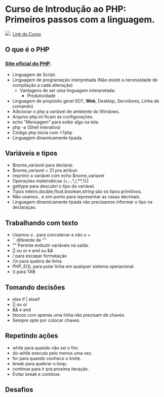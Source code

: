 # Curso de Introdução ao PHP: Primeiros passos com a linguagem.
![](https://www.alura.com.br/assets/api/share/curso-php-primeiros-passos.png).
[Link do Curso](https://cursos.alura.com.br/course/php-primeiros-passos)

## O que é o PHP
### [Site oficial do PHP](https://php.net/).
* Linguagem de Script.
* Linguagem de programação interpretada (Não existe a necessidade de compilação a cada alteração)
  * Vantagens de ser uma linguagem interpretada:
    * Produtividade
* Linguagem de propósito geral (IOT, **Web**, Desktop, Servidores, Linha de comando)
* Adicionar o php a variável de ambiente do Windows.
* Arquivo php.ini ficam as configurações.
* echo "Mensagem" para exibir algo na tela.
* php -a (Shell interativo)
* Código php inicia com <?php
* Linguagem dinamicamente tipada.

## Variáveis e tipos
* $nome_variavel para declarar.
* $nome_variavel = 21 pra atribuir.
* imprimir a variável com echo $nome_variavel
* Operações matemáticas (+,-,*,/,**,%)
* gettype para descubri o tipo da variável.
* Tipos inteiro,double,float,boolean,string são os tipos primitivos.
* Não usamos , e sim ponto para representar as casas decimais.
* Linguagem dinamicamente tipada não precisamos informar o tipo na declaraçao.


## Trabalhando com texto
* Usamos o . para concatenar e não o +
* ´´ diferente de ""
* "" Permite embutir variáveis na saída.
* || ou or e and ou &&
* / para escapar formatação
* /\n para quebra de linha.
* PHP_EOL para pular linha em qualquer sistema operacional.
* \t para TAB

## Tomando decisões
* else if | elseif
* || ou or
* && e and
* blocos com apenas uma linha não precisam de chaves.
* Sempre opte por colocar chaves.

## Repetindo ações
* while para quando não sei o fim.
* do-while executa pelo menos uma vez.
* for para quando conheco o limite.
* break para quebrar o loop;
* continue para ir pra proxima iteração.
* Evitar break e continue.

## Desafios







